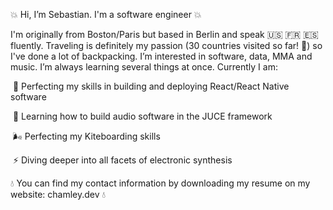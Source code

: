 💥 Hi, I’m Sebastian. I'm a software engineer 💥

I'm originally from Boston/Paris but based in Berlin and speak 🇺🇸 🇫🇷 🇪🇸 fluently. Traveling is definitely my passion (30 countries visited so far! 🥳) so I've done a lot of backpacking. I’m interested in software, data, MMA and music. I’m always learning several things at once. Currently I am: 


  ​				🍎 Perfecting my skills in building and deploying React/React Native software

  ​				🖤 Learning how to build audio software in the JUCE framework

  ​				🌬 Perfecting my Kiteboarding skills

  ​				⚡️ Diving deeper into all facets of electronic synthesis




    
💧 You can find my contact information by downloading my resume on my website: chamley.dev 💧

